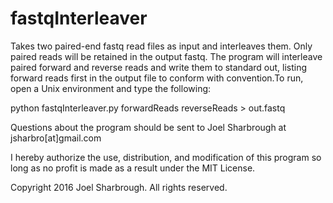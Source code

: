 # fastqInterleaver
Takes two paired-end fastq read files as input and interleaves them. Only paired 
reads will be retained in the output fastq. The program will interleave paired 
forward and reverse reads and write them to standard out, listing forward reads 
first in the output file to conform with convention.To run, open a Unix 
environment and type the following:
    
python fastqInterleaver.py forwardReads reverseReads > out.fastq
    
Questions about the program should be sent to Joel Sharbrough at 
jsharbro[at]gmail.com 
    
I hereby authorize the use, distribution, and modification of this program 
so long as no profit is made as a result under the MIT License. 
    
Copyright 2016 Joel Sharbrough. All rights reserved.
